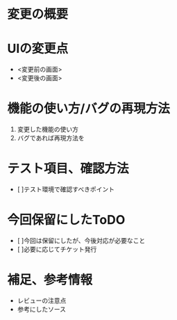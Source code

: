 # 変更の概要

# UIの変更点
* <変更前の画面>
* <変更後の画面>

# 機能の使い方/バグの再現方法
1. 変更した機能の使い方
1. バグであれば再現方法を

# テスト項目、確認方法
- [ ]テスト環境で確認すべきポイント

# 今回保留にしたToDO
- [ ]今回は保留にしたが、今後対応が必要なこと
- [ ]必要に応じてチケット発行

# 補足、参考情報
- レビューの注意点
- 参考にしたソース
